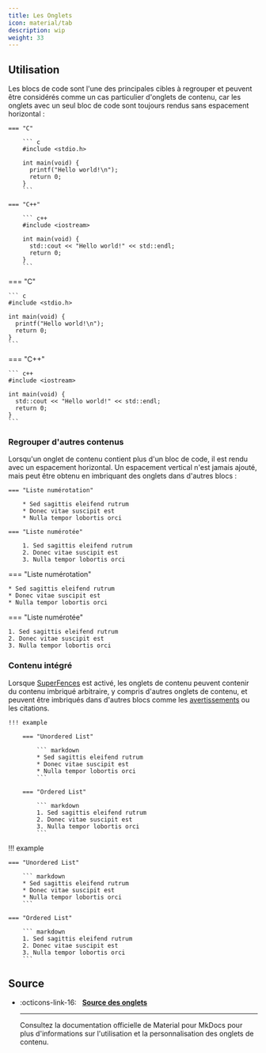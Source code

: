 ```yaml
---
title: Les Onglets
icon: material/tab
description: wip
weight: 33
---
```


## Utilisation

Les blocs de code sont l'une des principales cibles à regrouper et peuvent être considérés comme un cas particulier d'onglets de contenu, car les onglets avec un seul bloc de code sont toujours rendus sans espacement horizontal :

``` title="Onglets avec des blocks de code"
=== "C"

    ``` c
    #include <stdio.h>

    int main(void) {
      printf("Hello world!\n");
      return 0;
    }
    ```

=== "C++"

    ``` c++
    #include <iostream>

    int main(void) {
      std::cout << "Hello world!" << std::endl;
      return 0;
    }
    ```
```

<div class="result" markdown>

=== "C"

    ``` c
    #include <stdio.h>

    int main(void) {
      printf("Hello world!\n");
      return 0;
    }
    ```

=== "C++"

    ``` c++
    #include <iostream>

    int main(void) {
      std::cout << "Hello world!" << std::endl;
      return 0;
    }
    ```

</div>

### Regrouper d'autres contenus

Lorsqu'un onglet de contenu contient plus d'un bloc de code, il est rendu avec un espacement horizontal. Un espacement vertical n'est jamais ajouté, mais peut être obtenu en imbriquant des onglets dans d'autres blocs :

``` title="Onglets"
=== "Liste numérotation"

    * Sed sagittis eleifend rutrum
    * Donec vitae suscipit est
    * Nulla tempor lobortis orci

=== "Liste numérotée"

    1. Sed sagittis eleifend rutrum
    2. Donec vitae suscipit est
    3. Nulla tempor lobortis orci
```

<div class="result" markdown>

=== "Liste numérotation"

    * Sed sagittis eleifend rutrum
    * Donec vitae suscipit est
    * Nulla tempor lobortis orci

=== "Liste numérotée"

    1. Sed sagittis eleifend rutrum
    2. Donec vitae suscipit est
    3. Nulla tempor lobortis orci

</div>

### Contenu intégré

Lorsque [SuperFences](https://squidfunk.github.io/mkdocs-material/setup/extensions/python-markdown-extensions/#superfences) est activé, les onglets de contenu peuvent contenir du contenu imbriqué arbitraire, y compris d'autres onglets de contenu, et peuvent être imbriqués dans d'autres blocs comme les [avertissements] ou les citations.

``` title="Onglets dans une avertissements"
!!! example

    === "Unordered List"

        ``` markdown
        * Sed sagittis eleifend rutrum
        * Donec vitae suscipit est
        * Nulla tempor lobortis orci
        ```

    === "Ordered List"

        ``` markdown
        1. Sed sagittis eleifend rutrum
        2. Donec vitae suscipit est
        3. Nulla tempor lobortis orci
        ```
```

<div class="result" markdown>

!!! example

    === "Unordered List"

        ``` markdown
        * Sed sagittis eleifend rutrum
        * Donec vitae suscipit est
        * Nulla tempor lobortis orci
        ```

    === "Ordered List"

        ``` markdown
        1. Sed sagittis eleifend rutrum
        2. Donec vitae suscipit est
        3. Nulla tempor lobortis orci
        ```

</div>

  [avertissements]: avertissements.md

## Source

<div class="grid cards" markdown>

-   :octicons-link-16: &nbsp; __[Source des onglets](https://squidfunk.github.io/mkdocs-material/reference/content-tabs/)__

    ---

    Consultez la documentation officielle de Material pour MkDocs pour plus d'informations sur l'utilisation et la personnalisation des onglets de contenu.

</div>
